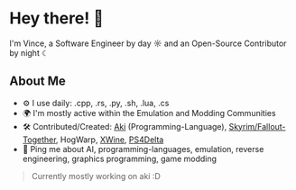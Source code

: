 # Hey there! 👋

I'm Vince, a Software Engineer by day ☼ and an Open-Source Contributor by night ☾

## About Me

- ⚙️ I use daily: .cpp, .rs, .py, .sh, .lua, .cs
- 🌍 I'm mostly active within the Emulation and Modding Communities
- 🛠️ Contributed/Created: [Aki](https://github.com/orgs/aki-language/repositories) (Programming-Language), [Skyrim/Fallout-Together](https://github.com/tiltedphoques/TiltedEvolution), HogWarp, [XWine](https://github.com/XWine1), [PS4Delta](https://github.com/Force67/ps4delta)
- 💬 Ping me about AI, programming-languages, emulation, reverse engineering, graphics programming, game modding

>Currently mostly working on aki :D

